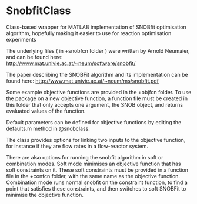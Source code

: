 # SnobfitClass
Class-based wrapper for MATLAB implementation of SNOBfit optimisation algorithm,
hopefully making it easier to use for reaction optimisation experiments

The underlying files ( in +snobfcn folder ) were written by Arnold Neumaier, and can be found here:
http://www.mat.univie.ac.at/~neum/software/snobfit/

The paper describing the SNOBFit algorithm and its implementation can be found here:
http://www.mat.univie.ac.at/~neum/ms/snobfit.pdf

Some example objective functions are provided in the +objfcn folder. To use the package on a new objective function, a function file must be created in this folder that only accepts one argument, the SNOB object, and returns evaluated values of the function.

Default parameters can be defined for objective functions by editing the defaults.m method in @snobclass.

The class provides options for linking two inputs to the objective function, for instance if they are flow rates in a flow-reactor system.

There are also options for running the snobfit algorithm in soft or combination modes. Soft mode minimises an objective function that has soft constraints on it. These soft constraints must be provided in a function file in the +confcn folder, with the same name as the objective function. Combination mode runs normal snobfit on the constraint function, to find a point that satisfies these constraints, and then switches to soft SNOBFit to minimise the objective function. 
